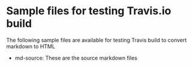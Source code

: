# Sample files for testing Travis.io build


The following sample files are available for testing Travis build to convert markdown to HTML

* md-source: These are the source markdown files


